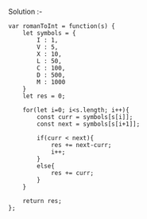 Solution :-

    var romanToInt = function(s) {
        let symbols = {
            I : 1,
            V : 5,
            X : 10,
            L : 50,
            C : 100,
            D : 500,
            M : 1000
        }
        let res = 0;

        for(let i=0; i<s.length; i++){
            const curr = symbols[s[i]];
            const next = symbols[s[i+1]];

            if(curr < next){
                res += next-curr;
                i++;
            }
            else{
                res += curr;
            }
        }

        return res;
    };
